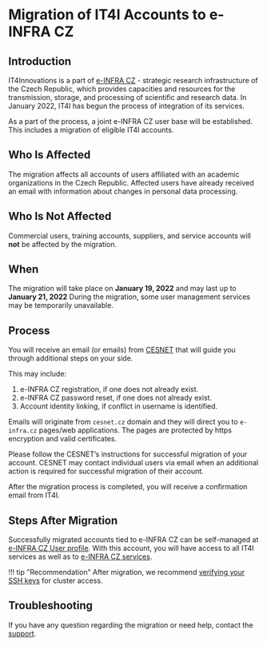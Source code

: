 # Migration of IT4I Accounts to e-INFRA CZ

## Introduction

IT4Innovations is a part of [e-INFRA CZ][1] - strategic research infrastructure of the Czech Republic, which provides capacities and resources for the transmission, storage, and processing of scientific and research data. In January 2022, IT4I has begun the process of integration of its services.

As a part of the process, a joint e-INFRA CZ user base will be established. This includes a migration of eligible IT4I accounts.

## Who Is Affected

The migration affects all accounts of users affiliated with an academic organizations in the Czech Republic. Affected users have already received an email with information about changes in personal data processing.

## Who Is Not Affected

Commercial users, training accounts, suppliers, and service accounts will **not** be affected by the migration.

## When

The migration will take place on **January 19, 2022** and may last up to **January 21, 2022**
During the migration, some user management services may be temporarily unavailable.

## Process

You will receive an email (or emails) from [CESNET][3] that will guide you through additional steps on your side.

This may include:

1. e-INFRA CZ registration, if one does not already exist.
2. e-INFRA CZ password reset, if one does not already exist.
3. Account identity linking, if conflict in username is identified.

Emails will originate from `cesnet.cz` domain and they will direct you to `e-infra.cz` pages/web applications.
The pages are protected by https encryption and valid certificates.

Please follow the CESNET’s instructions for successful migration of your account.
CESNET may contact individual users via email when an additional action is required for successful migration of their account.

After the migration process is completed, you will receive a confirmation email from IT4I.

## Steps After Migration

Successfully migrated accounts tied to e-INFRA CZ can be self-managed at [e-INFRA CZ User profile][4].
With this account, you will have access to all IT4I services as well as to [e-INFRA CZ services][5].

!!! tip "Recommendation"
    After migration, we recommend [verifying your SSH keys][6] for cluster access.

## Troubleshooting

If you have any question regarding the migration or need help, contact the [support][2].

[1]: https://www.e-infra.cz/en
[2]: mailto:support@it4i.cz
[3]: https://www.cesnet.cz/?lang=en
[4]: https://profile.e-infra.cz/
[5]: https://www.e-infra.cz/en/services
[6]: https://profile.e-infra.cz/profile/settings/sshKeys

